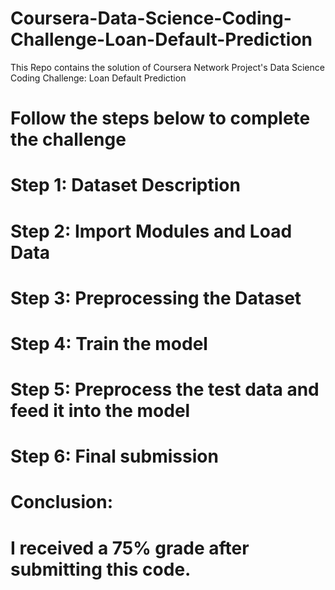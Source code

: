 # Coursera-Data-Science-Coding-Challenge-Loan-Default-Prediction
This Repo contains the solution of Coursera Network Project's Data Science Coding Challenge: Loan Default Prediction

# Follow the steps below to complete the challenge

# Step 1: Dataset Description

# Step 2: Import Modules and Load Data

# Step 3: Preprocessing the Dataset

# Step 4: Train the model 

# Step 5: Preprocess the test data and feed it into the model

# Step 6: Final submission

# Conclusion:
# I received a 75% grade after submitting this code.



